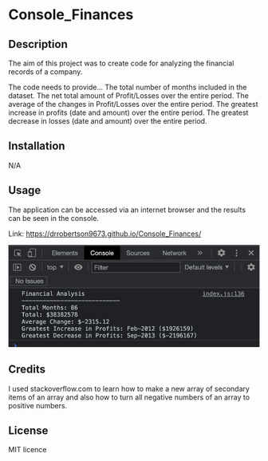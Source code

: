 # Console_Finances

## Description
The aim of this project was to create code for analyzing the financial records of a company.

The code needs to provide...
The total number of months included in the dataset.
The net total amount of Profit/Losses over the entire period.
The average of the changes in Profit/Losses over the entire period.
The greatest increase in profits (date and amount) over the entire period.
The greatest decrease in losses (date and amount) over the entire period.

## Installation

N/A

## Usage

The application can be accessed via an internet browser and the results can be seen in the console.

Link: https://drrobertson9673.github.io/Console_Finances/

![screenshot of the application results](Images/screenshot.png)

## Credits

I used stackoverflow.com to learn how to make a new array of secondary items of an array and also how to turn all negative numbers of an array to positive numbers.

## License

MIT licence